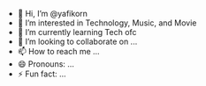 - 👋 Hi, I’m @yafikorn
- 👀 I’m interested in Technology, Music, and Movie
- 🌱 I’m currently learning Tech ofc
- 💞️ I’m looking to collaborate on ...
- 📫 How to reach me ...
- 😄 Pronouns: ...
- ⚡ Fun fact: ...

<!---
yafi2806/yafi2806 is a ✨ special ✨ repository because its `README.md` (this file) appears on your GitHub profile.
You can click the Preview link to take a look at your changes.
--->
